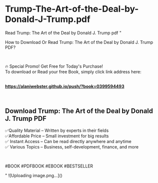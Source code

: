 # Trump-The-Art-of-the-Deal-by-Donald-J-Trump.pdf
Read Trump: The Art of the Deal by Donald J. Trump pdf
"<p>How to Download Or Read Trump: The Art of the Deal by Donald J. Trump PDF?</p>
<p>&nbsp;</p>
<p>&#128293;  Special Promo! Get Free for Today's Purchase!<br />To download or Read your free Book, simply click link address here:&nbsp;<br />&nbsp;</p>
<p><a href=""https://alaniwebster.github.io/push/?book=0399594493""><strong>https://alaniwebster.github.io/push/?book=0399594493</strong></a></p>
<p>&nbsp;</p>
<h2>Download Trump: The Art of the Deal by Donald J. Trump PDF</h2>
<p>&#x2705;Quality Material &ndash; Written by experts in their fields<br />&#x2705;Affordable Price &ndash; Small investment for big results<br />&#x2705; Instant Access &ndash; Can be read directly anywhere and anytime<br />&#x2705; Various Topics &ndash; Business, self-development, finance, and more</p>
<p>&nbsp;</p>
<p>#BOOK #PDFBOOK #EBOOK #BESTSELLER</p>
"
![Uploading image.png…]()
